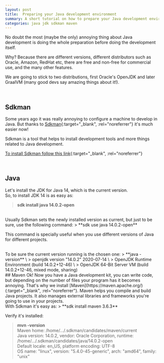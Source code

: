 ```yaml
---
layout: post
title:  Preparing your Java development environment
summary: A short tutorial on how to prepare your Java development environment         
categories: java jdk sdkman maven
---
```


No doubt the most (maybe the only) annoying thing about Java development is doing the whole preparation before doing the development itself.

Why? Because there are different versions, different distributors such as Oracle, Amazon, RedHat etc, there are free and non-free for commercial use, and the many other features.

We are going to stick to two distributions, first Oracle's OpenJDK and later GraalVM (many good devs say amazing things about it!).

<br/>

## Sdkman
Some years ago it was really annoying to configure a machine to develop in Java. 
But thanks to [Sdkman](https://sdkman.io/){:target="_blank", :rel="noreferrer"} it's much easier now!

Sdkman is a tool that helps to install development tools and more things related to Java development. 

[To install Sdkman follow this link](https://sdkman.io/install){:target="_blank", :rel="noreferrer"}

<br/>

## Java
Let's install the JDK for Java 14, which is the current version.  
So, to install JDK 14 is as easy as: 
> **sdk install java 14.0.2-open**
  
<br/>
Usually Sdkman sets the newly installed version as current, but just to be sure, use the following command: 
> **sdk use java 14.0.2-open**

This command is specially useful when you use different versions of Java for different projects. 

<br/>
To be sure the current version running is the chosen one:
> **java -version** \
> openjdk version "14.0.2" 2020-07-14 \
> OpenJDK Runtime Environment (build 14.0.2+12-46) \
> OpenJDK 64-Bit Server VM (build 14.0.2+12-46, mixed mode, sharing)

<br/>
## Maven
Ok! Now you have a Java development kit, you can write code, but depending on the number of files your program has it becomes annoying.
That's why we install [Maven](https://maven.apache.org/){:target="_blank", :rel="noreferrer"}.  
Maven helps you compile and build Java projects. It also manages external libraries and frameworks you're going to use in your projects.   
<br/>
With Sdkman it's easy as:
> **sdk install maven 3.6.3**

<br/>

Verify it's installed:
> **mvn -version**  
> Maven home: /home/.../.sdkman/candidates/maven/current \
  Java version: 14.0.2, vendor: Oracle Corporation, runtime: /home/.../.sdkman/candidates/java/14.0.2-open \
  Default locale: en_US, platform encoding: UTF-8 \
  OS name: "linux", version: "5.4.0-45-generic", arch: "amd64", family: "unix"
